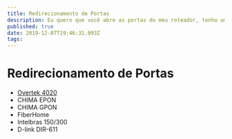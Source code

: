 ```yaml
---
title: Redirecionamento de Portas
description: Eu quero que você abre as portas do meu roteador, tenho um PSone.
published: true
date: 2019-12-07T19:46:31.093Z
tags: 
---
```


# Redirecionamento de Portas



- [Overtek 4020](http://suporte-wiki.herokuapp.com/en/suporte/portas/4020)
- CHIMA EPON
- CHIMA GPON
- FiberHome
- Intelbras 150/300
- D-link DIR-611
